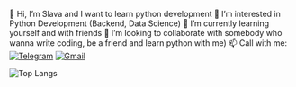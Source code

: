 
👋 Hi, I’m Slava and I want to learn python development
👀 I’m interested in Python Development (Backend, Data Science)
🌱 I’m currently learning yourself and with friends
💞️ I’m looking to collaborate with somebody who wanna write coding, be a friend and learn python with me)
📫 Call with me:  
[![Telegram](https://img.shields.io/badge/Telegram-2CA5E0?style=for-the-badge&logo=telegram&logoColor=white)](https://t.me/SlvLyU)  [![Gmail](https://img.shields.io/badge/Email-D14836?style=for-the-badge&logo=gmail&logoColor=white)](mailto:v.lyub4enko@gmail.com)


![Top Langs](https://github-readme-stats.vercel.app/api/top-langs/?username=SlavaLB&layout=compact&theme=dark)


